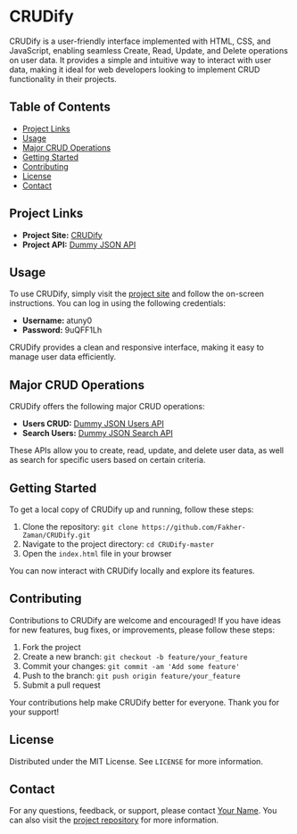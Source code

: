 # CRUDify

CRUDify is a user-friendly interface implemented with HTML, CSS, and JavaScript, enabling seamless Create, Read, Update, and Delete operations on user data. It provides a simple and intuitive way to interact with user data, making it ideal for web developers looking to implement CRUD functionality in their projects.

## Table of Contents

- [Project Links](#project-links)
- [Usage](#usage)
- [Major CRUD Operations](#major-crud-operations)
- [Getting Started](#getting-started)
- [Contributing](#contributing)
- [License](#license)
- [Contact](#contact)

## Project Links

- **Project Site:** [CRUDify](https://crudify-pi.vercel.app/)
- **Project API:** [Dummy JSON API](https://dummyjson.com/)

## Usage

To use CRUDify, simply visit the [project site](https://crudify-pi.vercel.app/) and follow the on-screen instructions. You can log in using the following credentials:

- **Username:** atuny0
- **Password:** 9uQFF1Lh

CRUDify provides a clean and responsive interface, making it easy to manage user data efficiently.

## Major CRUD Operations

CRUDify offers the following major CRUD operations:

- **Users CRUD:** [Dummy JSON Users API](https://dummyjson.com/users)
- **Search Users:** [Dummy JSON Search API](https://dummyjson.com/users/search?q=John)

These APIs allow you to create, read, update, and delete user data, as well as search for specific users based on certain criteria.

## Getting Started

To get a local copy of CRUDify up and running, follow these steps:

1. Clone the repository: `git clone https://github.com/Fakher-Zaman/CRUDify.git`
2. Navigate to the project directory: `cd CRUDify-master`
3. Open the `index.html` file in your browser

You can now interact with CRUDify locally and explore its features.

## Contributing

Contributions to CRUDify are welcome and encouraged! If you have ideas for new features, bug fixes, or improvements, please follow these steps:

1. Fork the project
2. Create a new branch: `git checkout -b feature/your_feature`
3. Commit your changes: `git commit -am 'Add some feature'`
4. Push to the branch: `git push origin feature/your_feature`
5. Submit a pull request

Your contributions help make CRUDify better for everyone. Thank you for your support!

## License

Distributed under the MIT License. See `LICENSE` for more information.

## Contact

For any questions, feedback, or support, please contact [Your Name](mailto:fakherzamanofficial@gmail.com). You can also visit the [project repository](https://github.com/Fakher-Zaman/CRUDify.git) for more information.